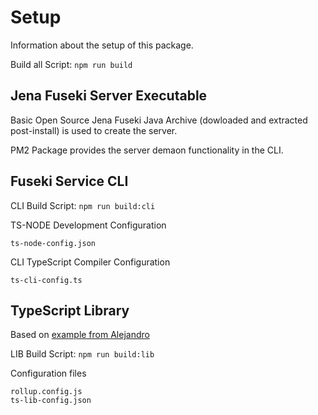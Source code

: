 # Setup

Information about the setup of this package.  
  
Build all Script:  ````npm run build````

## Jena Fuseki Server Executable

Basic Open Source Jena Fuseki Java Archive (dowloaded and extracted post-install) is used to create the server.  
  
PM2 Package provides the server demaon functionality in the CLI.

## Fuseki Service CLI

CLI Build Script:  ````npm run build:cli````
  
TS-NODE Development Configuration  
````
ts-node-config.json
````
  
CLI TypeScript Compiler Configuration
````
ts-cli-config.ts
````

## TypeScript Library

Based on [example from Alejandro](https://aganglada.com/blog/how-to-create-your-own-typescript-library/)  
  
LIB Build Script:  ````npm run build:lib````
  
Configuration files  
````
rollup.config.js
ts-lib-config.json
````
